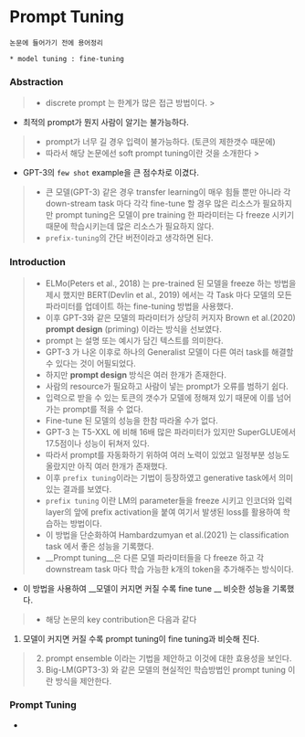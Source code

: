 # Prompt Tuning

```
논문에 들어가기 전에 용어정리

* model tuning : fine-tuning
```

### Abstraction

> * discrete prompt 는 한계가 많은 접근 방법이다.
    >
* 최적의 prompt가 뭔지 사람이 알기는 불가능하다.
>   * prompt가 너무 길 경우 입력이 불가능하다. (토큰의 제한갯수 때문에)
> * 따라서 해당 논문에선 soft prompt tuning이란 것을 소개한다
    >
* GPT-3의 `few shot` example을 큰 점수차로 이겼다.
>   * 큰 모델(GPT-3) 같은 경우 transfer learning이 매우 힘들 뿐만 아니라 각 down-stream task 마다 각각 fine-tune 할 경우 많은 리소스가 필요하지만 prompt tuning은 모델이 pre training 한 파라미터는 다 freeze 시키기 때문에 학습시키는데 많은 리소스가 필요하지 않다.
> * `prefix-tuning`의 간단 버전이라고 생각하면 된다.

### Introduction

> * ELMo(Peters et al., 2018) 는 pre-trained 된 모델을 freeze 하는 방법을 제시 했지만 BERT(Devlin et al., 2019) 에서는 각 Task 마다 모델의 모든 파라미터를 업데이트 하는 fine-tuning 방법을 사용했다.
>* 이후 GPT-3와 같은 모델의 파라미터가 상당히 커지자 Brown et al.(2020) __prompt design__ (priming) 이라는 방식을 선보였다.
> * prompt 는 설명 또는 예시가 담긴 텍스트를 의미한다.
> * GPT-3 가 나온 이후로 하나의 Generalist 모델이 다른 여러 task를 해결할 수 있다는 것이 어필되었다.
>* 하지만 __prompt design__ 방식은 여러 한개가 존재한다.
> * 사람의 resource가 필요하고 사람이 넣는 prompt가 오류를 범하기 쉽다.
> * 입력으로 받을 수 있는 토큰의 갯수가 모델에 정해져 있기 때문에 이를 넘어가는 prompt를 적을 수 없다.
> * Fine-tune 된 모델의 성능을 한참 따라올 수가 없다.
> * GPT-3 는 T5-XXL 에 비해 16배 많은 파라미터가 있지만 SuperGLUE에서 17.5점이나 성능이 뒤쳐저 있다.
>* 따라서 prompt를 자동화하기 위하여 여러 노력이 있었고 일정부분 성능도 올랐지만 아직 여러 한개가 존재했다.
>* 이후 `prefix tuning`이라는 기법이 등장하였고 generative task에서 의미있는 결과를 보였다.
> * `prefix tuning` 이란 LM의 parameter들을 freeze 시키고 인코더와 입력 layer의 앞에 prefix activation을 붙여 여기서 발생된 loss를 활용하여 학습하는 방법이다.
> * 이 방법을 단순화하여 Hambardzumyan et al.(2021) 는 classification task 에서 좋은 성능을 기록했다.
>* __Prompt tuning__은 다른 모델 파라미터들을 다 freeze 하고 각 downstream task 마다 학습 가능한 k개의 token을 추가해주는 방식이다.
   >
* 이 방법을 사용하여 __모델이 커지면 커질 수록 fine tune __ 비슷한 성능을 기록했다.
>* 해당 논문의 key contribution은 다음과 같다
   >
1. 모델이 커지면 커질 수록 prompt tuning이 fine tuning과 비슷해 진다.
>  2. prompt ensemble 이라는 기법을 제안하고 이것에 대한 효용성을 보인다.
>  3. Big-LM(GPT3-3) 와 같은 모델의 현실적인 학습방법인 prompt tuning 이란 방식을 제안한다.

### Prompt Tuning

* 
